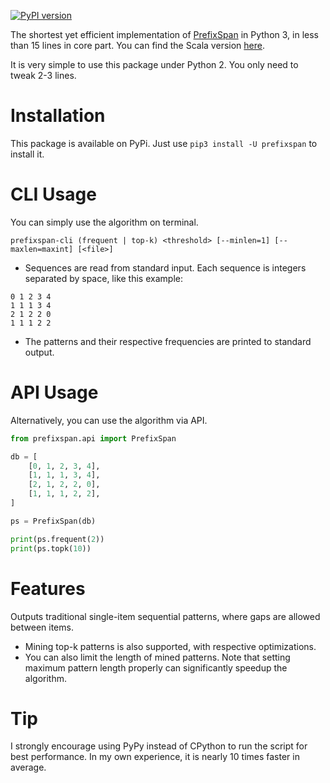 [![PyPI version](https://badge.fury.io/py/prefixspan.svg)](https://badge.fury.io/py/prefixspan)

The shortest yet efficient implementation of [PrefixSpan](http://www.cs.sfu.ca/~jpei/publications/span.pdf) in Python 3, in less than 15 lines in core part. You can find the Scala version [here](https://github.com/chuanconggao/PrefixSpan-scala).

It is very simple to use this package under Python 2. You only need to tweak 2-3 lines.

# Installation

This package is available on PyPi. Just use `pip3 install -U prefixspan` to install it.

# CLI Usage
You can simply use the algorithm on terminal.
```
prefixspan-cli (frequent | top-k) <threshold> [--minlen=1] [--maxlen=maxint] [<file>]
```

  * Sequences are read from standard input. Each sequence is integers separated by space, like this example:
```
0 1 2 3 4
1 1 1 3 4
2 1 2 2 0
1 1 1 2 2
```

  * The patterns and their respective frequencies are printed to standard output.

# API Usage
Alternatively, you can use the algorithm via API.
``` python
from prefixspan.api import PrefixSpan

db = [
    [0, 1, 2, 3, 4],
    [1, 1, 1, 3, 4],
    [2, 1, 2, 2, 0],
    [1, 1, 1, 2, 2],
]

ps = PrefixSpan(db)

print(ps.frequent(2))
print(ps.topk(10))
```

# Features
Outputs traditional single-item sequential patterns, where gaps are allowed between items.

  * Mining top-k patterns is also supported, with respective optimizations.
  * You can also limit the length of mined patterns. Note that setting maximum pattern length properly can significantly speedup the algorithm.

# Tip
I strongly encourage using PyPy instead of CPython to run the script for best performance. In my own experience, it is nearly 10 times faster in average.
